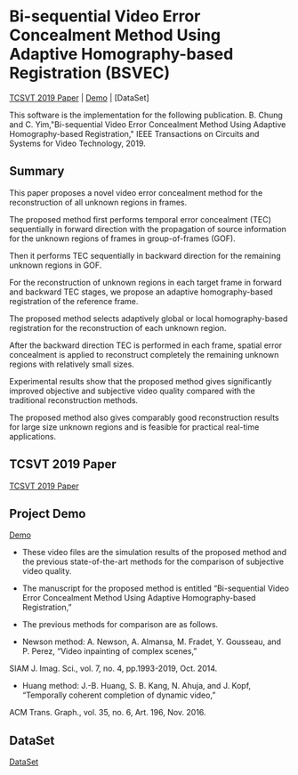 # Bi-sequential Video Error Concealment Method Using Adaptive Homography-based Registration (BSVEC)

[TCSVT 2019 Paper](https://ieeexplore.ieee.org/document/8682097) | [Demo](http://ivp.konkuk.ac.kr/bsvec) | [DataSet]

This software is the implementation for the following publication. B. Chung and C. Yim,"Bi-sequential Video Error Concealment Method Using Adaptive Homography-based Registration," IEEE Transactions on Circuits and Systems for Video Technology, 2019.

## Summary

This paper proposes a novel video error concealment method for the reconstruction of all unknown regions in frames. 

The proposed method first performs temporal error concealment (TEC) sequentially in forward direction with the propagation of source information for the unknown regions of frames in group-of-frames (GOF). 

Then it performs TEC sequentially in backward direction for the remaining unknown regions in GOF. 

For the reconstruction of unknown regions in each target frame in forward and backward TEC stages, we propose an adaptive homography-based registration of the reference frame. 

The proposed method selects adaptively global or local homography-based registration for the reconstruction of each unknown region. 

After the backward direction TEC is performed in each frame, spatial error concealment is applied to reconstruct completely the remaining unknown regions with relatively small sizes. 

Experimental results show that the proposed method gives significantly improved objective and subjective video quality compared with the traditional reconstruction methods. 

The proposed method also gives comparably good reconstruction results for large size unknown regions and is feasible for practical real-time applications.

## TCSVT 2019 Paper
[TCSVT 2019 Paper](https://ieeexplore.ieee.org/document/8682097)

## Project Demo
[Demo](http://ivp.konkuk.ac.kr/bsvec)

- These video files are the simulation results of the proposed method and the previous state-of-the-art methods for the comparison of subjective video quality.

- The manuscript for the proposed method is entitled “Bi-sequential Video Error Concealment Method Using Adaptive Homography-based Registration,”  

- The previous methods for comparison are as follows.

- Newson method:  A. Newson, A. Almansa, M. Fradet, Y. Gousseau, and P. Perez, “Video inpainting of complex scenes,” 

SIAM J. Imag. Sci., vol. 7, no. 4, pp.1993-2019, Oct. 2014.

- Huang method: J.-B. Huang, S. B. Kang, N. Ahuja, and J. Kopf, “Temporally coherent completion of dynamic video,” 

ACM Trans. Graph., vol. 35, no. 6, Art. 196, Nov. 2016.

## DataSet
[DataSet](http://ivp.konkuk.ac.kr/bsvec)

